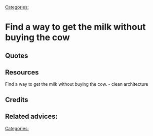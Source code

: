 [Categories:](../Categories/index.md)
# Find a way to get the milk without buying the cow

## Quotes

## Resources
Find a way to get the milk without buying the cow. -  clean architecture
## Credits

## Related advices:


[Categories:](../Categories/index.md)